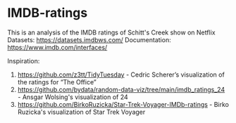 # IMDB-ratings

This is an analysis of the IMDB ratings of Schitt's Creek show on Netflix
Datasets: https://datasets.imdbws.com/
Documentation: https://www.imdb.com/interfaces/


Inspiration: 
1. https://github.com/z3tt/TidyTuesday - Cedric Scherer’s visualization of the ratings for “The Office”
2. https://github.com/bydata/random-data-viz/tree/main/imdb_ratings_24 - Ansgar Wolsing's visualization of 24
3. https://github.com/BirkoRuzicka/Star-Trek-Voyager-IMDb-ratings - Birko Ruzicka's visualization of Star Trek Voyager
